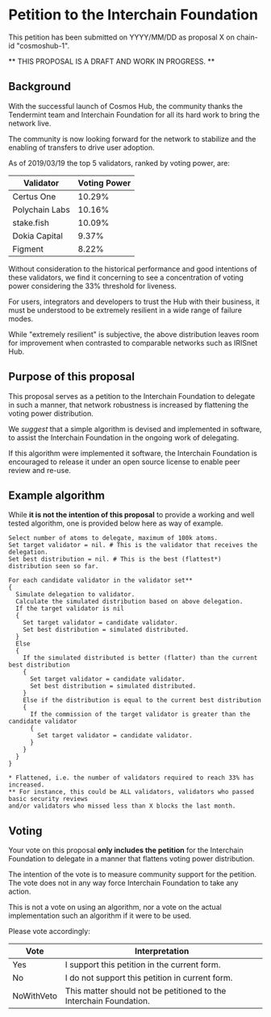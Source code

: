 # Petition to the Interchain Foundation

This petition has been submitted on YYYY/MM/DD as proposal X on chain-id "cosmoshub-1".

** THIS PROPOSAL IS A DRAFT AND WORK IN PROGRESS. **

## Background

With the successful launch of Cosmos Hub, the community thanks the Tendermint team and Interchain Foundation for all its hard work to bring the network live.

The community is now looking forward for the network to stabilize and the enabling of transfers to drive user adoption.

As of 2019/03/19 the top 5 validators, ranked by voting power, are:

| Validator      | Voting Power |
| -------------- | ------------ |
| Certus One     | 10.29%       |
| Polychain Labs | 10.16%       |
| stake.fish     | 10.09%       |
| Dokia Capital  | 9.37%        |
| Figment        | 8.22%        |


Without consideration to the historical performance and good intentions of these validators, we find it concerning to see a concentration of voting power considering the 33% threshold for liveness.

For users, integrators and developers to trust the Hub with their business, it must be understood to be extremely resilient in a wide range of failure modes.

While "extremely resilient" is subjective, the above distribution leaves room for improvement when contrasted to comparable networks such as IRISnet Hub.


## Purpose of this proposal

This proposal serves as a petition to the Interchain Foundation to delegate in such a manner, that network robustness is increased by flattening the voting power distribution.

We _suggest_ that a simple algorithm is devised and implemented in software, to assist the Interchain Foundation in the ongoing work of delegating. 

If this algorithm were implemented it software, the Interchain Foundation is encouraged to release it under an open source license to enable peer review and re-use.


## Example algorithm

While __it is not the intention of this proposal__ to provide a working and well tested algorithm, one is provided below here as way of example.

```
Select number of atoms to delegate, maximum of 100k atoms.
Set target validator = nil. # This is the validator that receives the delegation.
Set best distribution = nil. # This is the best (flattest*) distribution seen so far.

For each candidate validator in the validator set**
{
  Simulate delegation to validator.
  Calculate the simulated distribution based on above delegation.
  If the target validator is nil
  {
    Set target validator = candidate validator.
    Set best distribution = simulated distributed.
  }
  Else
  {
    If the simulated distributed is better (flatter) than the current best distribution
    {
      Set target validator = candidate validator.
      Set best distribution = simulated distributed.
    }
    Else if the distribution is equal to the current best distribution
    {
      If the commission of the target validator is greater than the candidate validator
      {
        Set target validator = candidate validator.
      }
    }
  }
}

* Flattened, i.e. the number of validators required to reach 33% has increased.
** For instance, this could be ALL validators, validators who passed basic security reviews 
and/or validators who missed less than X blocks the last month.
```


## Voting

Your vote on this proposal __only includes the petition__ for the Interchain Foundation to delegate in a manner that flattens voting power distribution.

The intention of the vote is to measure community support for the petition. The vote does not in any way force Interchain Foundation to take any action.

This is not a vote on using an algorithm, nor a vote on the actual implementation such an algorithm if it were to be used.

Please vote accordingly:

| Vote       | Interpretation            |
| ---------- | ------------------------- |
| Yes        | I support this petition in the current form.  |
| No         | I do not support this petition in current form. |
| NoWithVeto | This matter should not be petitioned to the Interchain Foundation. |

